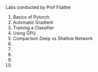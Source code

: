 Labs conducted by Prof Filattre

1. Basics of Pytorch
2. Automatic Gradient
3. Training a Classifier
4. Using GPU
5. Comparison Deep vs Shallow Network
6.
7.
8.
9.
10.
